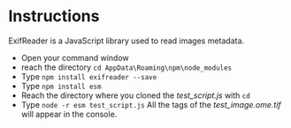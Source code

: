 # Instructions

ExifReader is a JavaScript library used to read images metadata. 
- Open your command window
- reach the directory `cd AppData\Roaming\npm\node_modules`
- Type `npm install exifreader --save`
- Type `npm install esm`
- Reach the directory where you cloned the *test_script.js* with `cd`
- Type `node -r esm test_script.js`
All the tags of the *test_image.ome.tif* will appear in the console. 

